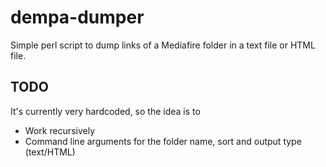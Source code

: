 dempa-dumper
============

Simple perl script to dump links of a Mediafire folder in a text file or HTML file.

TODO
----
It's currently very hardcoded, so the idea is to

* Work recursively
* Command line arguments for the folder name, sort and output type (text/HTML)
